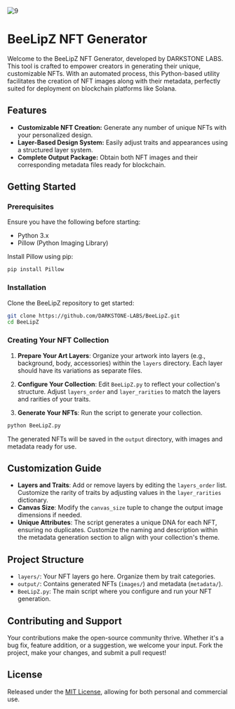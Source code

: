 
![9](https://github.com/DARKSTONE-LABS/BeeLipZ/assets/141037846/f229ad7c-7278-41ac-8eff-55d62e9ca469)

# BeeLipZ NFT Generator

Welcome to the BeeLipZ NFT Generator, developed by DARKSTONE LABS. This tool is crafted to empower creators in generating their unique, customizable NFTs. With an automated process, this Python-based utility facilitates the creation of NFT images along with their metadata, perfectly suited for deployment on blockchain platforms like Solana.

## Features

- **Customizable NFT Creation:** Generate any number of unique NFTs with your personalized design.
- **Layer-Based Design System:** Easily adjust traits and appearances using a structured layer system.
- **Complete Output Package:** Obtain both NFT images and their corresponding metadata files ready for blockchain.

## Getting Started

### Prerequisites

Ensure you have the following before starting:

- Python 3.x
- Pillow (Python Imaging Library)

Install Pillow using pip:

```bash
pip install Pillow
```

### Installation

Clone the BeeLipZ repository to get started:

```bash
git clone https://github.com/DARKSTONE-LABS/BeeLipZ.git
cd BeeLipZ
```

### Creating Your NFT Collection

1. **Prepare Your Art Layers**: Organize your artwork into layers (e.g., background, body, accessories) within the `layers` directory. Each layer should have its variations as separate files.
   
2. **Configure Your Collection**: Edit `BeeLipZ.py` to reflect your collection's structure. Adjust `layers_order` and `layer_rarities` to match the layers and rarities of your traits.

3. **Generate Your NFTs**: Run the script to generate your collection.

```bash
python BeeLipZ.py
```

The generated NFTs will be saved in the `output` directory, with images and metadata ready for use.

## Customization Guide

- **Layers and Traits**: Add or remove layers by editing the `layers_order` list. Customize the rarity of traits by adjusting values in the `layer_rarities` dictionary.
- **Canvas Size**: Modify the `canvas_size` tuple to change the output image dimensions if needed.
- **Unique Attributes**: The script generates a unique DNA for each NFT, ensuring no duplicates. Customize the naming and description within the metadata generation section to align with your collection's theme.

## Project Structure

- `layers/`: Your NFT layers go here. Organize them by trait categories.
- `output/`: Contains generated NFTs (`images/`) and metadata (`metadata/`).
- `BeeLipZ.py`: The main script where you configure and run your NFT generation.

## Contributing and Support

Your contributions make the open-source community thrive. Whether it's a bug fix, feature addition, or a suggestion, we welcome your input. Fork the project, make your changes, and submit a pull request!

## License

Released under the [MIT License](LICENSE), allowing for both personal and commercial use.

